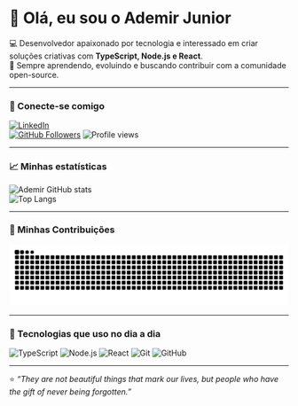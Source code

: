 # 👋 Olá, eu sou o Ademir Junior  

💻 Desenvolvedor apaixonado por tecnologia e interessado em criar soluções criativas com **TypeScript, Node.js e React**.  
🚀 Sempre aprendendo, evoluindo e buscando contribuir com a comunidade open-source.  

---

### 🔗 Conecte-se comigo
[![LinkedIn](https://img.shields.io/badge/LinkedIn-blue?style=for-the-badge&logo=linkedin&logoColor=white)](https://www.linkedin.com/)  
[![GitHub Followers](https://img.shields.io/github/followers/A-M-JR?style=social)](https://github.com/A-M-JR) 
![Profile views](https://komarev.com/ghpvc/?username=A-M-JR&color=blue)

---

### 📈 Minhas estatísticas
![Ademir GitHub stats](https://github-readme-stats.vercel.app/api?username=A-M-JR&show_icons=true&theme=radical)  
![Top Langs](https://github-readme-stats.vercel.app/api/top-langs/?username=A-M-JR&layout=compact&theme=radical)  

---

### 🐍 Minhas Contribuições
![Snake animation](https://raw.githubusercontent.com/A-M-JR/A-M-JR/output/github-contribution-grid-snake.svg)

---

### 🚀 Tecnologias que uso no dia a dia
![TypeScript](https://img.shields.io/badge/-TypeScript-3178C6?style=for-the-badge&logo=typescript&logoColor=fff)
![Node.js](https://img.shields.io/badge/-Node.js-43853d?style=for-the-badge&logo=node.js&logoColor=white)
![React](https://img.shields.io/badge/-React-20232A?style=for-the-badge&logo=react&logoColor=61DAFB)
![Git](https://img.shields.io/badge/-Git-F05032?style=for-the-badge&logo=git&logoColor=white)
![GitHub](https://img.shields.io/badge/-GitHub-181717?style=for-the-badge&logo=github)

---

⭐ *“They are not beautiful things that mark our lives, but people who have the gift of never being forgotten.”*

